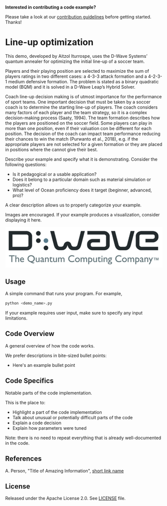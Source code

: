**Interested in contributing a code example?** 

Please take a look at our [contribution guidelines](CONTRIBUTING.md) before
getting started. Thanks!

<!-- Before submitting your code, please delete the above code contribution
instructions and this comment as they will not be relevant in your code 
example README.md.-->

# Line-up optimization

This demo, developed by Aitzol Iturrospe, uses the D-Wave Systems’ quantum annealer for optimizing the initial line-up of a soccer team.

Players and their playing position are selected to maximize the sum of players ratings in two different cases: a 4-3-3 attack formation and a 4-2-3-1 medium defensive formation. The problem is stated as a binary quadratic model (BQM) and it is solved in a D-Wave Leap’s Hybrid Solver.

Coach line-up decision making is of utmost importance for the performance of sport teams. One important decision that must be taken by a soccer coach is to determine the starting line-up of players. The coach considers many factors of each player and the team strategy, so it is a complex decision-making process (Saaty, 1994). The team formation describes how the players are positioned on the soccer field. Some players can play in more than one position, even if their valuation con be different for each position. The decision of the coach can impact team performance reducing their chances to win the match (Purwanto et al., 2018), e.g. if the appropriate players are not selected for a given formation or they are placed in positions where the cannot give their best.


Describe your example and specify what it is demonstrating. Consider the
following questions:

* Is it pedagogical or a usable application?
* Does it belong to a particular domain such as material simulation or logistics? 
* What level of Ocean proficiency does it target (beginner, advanced, pro)? 

A clear description allows us to properly categorize your example.

Images are encouraged. If your example produces a visualization, consider
displaying it here.

![D-Wave Logo](dwave_logo.png)

## Usage

A simple command that runs your program. For example,

```bash
python <demo_name>.py
```

If your example requires user input, make sure to specify any input limitations.

## Code Overview

A general overview of how the code works.

We prefer descriptions in bite-sized bullet points:

* Here's an example bullet point

## Code Specifics

Notable parts of the code implementation.

This is the place to:

* Highlight a part of the code implementation
* Talk about unusual or potentially difficult parts of the code
* Explain a code decision
* Explain how parameters were tuned

Note: there is no need to repeat everything that is already well-documented in
the code.

## References

A. Person, "Title of Amazing Information", [short link
name](https://example.com/)

## License

Released under the Apache License 2.0. See [LICENSE](LICENSE) file.

